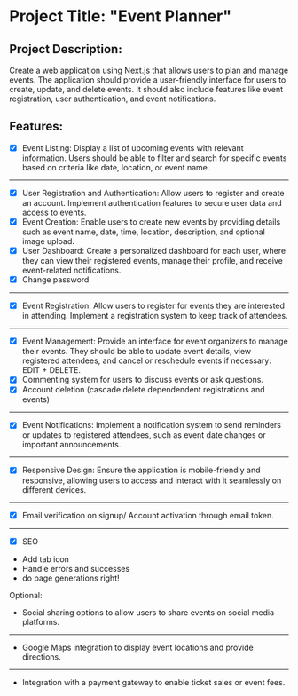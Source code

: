 # Project Title: "Event Planner"

## Project Description:
Create a web application using Next.js that allows users to plan and manage events. The application should provide a user-friendly interface for users to create, update, and delete events. It should also include features like event registration, user authentication, and event notifications.

## Features:

- [x] Event Listing: Display a list of upcoming events with relevant information. Users should be able to filter and search for specific events based on criteria like date, location, or event name.
---

- [x] User Registration and Authentication: Allow users to register and create an account. Implement authentication features to secure user data and access to events.
- [x] Event Creation: Enable users to create new events by providing details such as event name, date, time, location, description, and optional image upload.
- [x] User Dashboard: Create a personalized dashboard for each user, where they can view their registered events, manage their profile, and receive event-related notifications.
- [x] Change password
---

- [x] Event Registration: Allow users to register for events they are interested in attending. Implement a registration system to keep track of attendees.
---

- [x] Event Management: Provide an interface for event organizers to manage their events. They should be able to update event details, view registered attendees, and cancel or reschedule events if necessary: EDIT + DELETE.
- [x] Commenting system for users to discuss events or ask questions.
- [x] Account deletion (cascade delete dependendent registrations and events)
---

- [x] Event Notifications: Implement a notification system to send reminders or updates to registered attendees, such as event date changes or important announcements.
---

- [x] Responsive Design: Ensure the application is mobile-friendly and responsive, allowing users to access and interact with it seamlessly on different devices.
---

- [x] Email verification on signup/ Account activation through email token.
---

- [x] SEO
- Add tab icon
- Handle errors and successes
- do page generations right!



Optional:

- Social sharing options to allow users to share events on social media platforms.
---

- Google Maps integration to display event locations and provide directions.
---

- Integration with a payment gateway to enable ticket sales or event fees.
